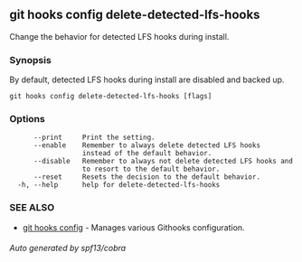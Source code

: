 ## git hooks config delete-detected-lfs-hooks

Change the behavior for detected LFS hooks during install.

### Synopsis

By default, detected LFS hooks during install are
disabled and backed up.

```
git hooks config delete-detected-lfs-hooks [flags]
```

### Options

```
      --print     Print the setting.
      --enable    Remember to always delete detected LFS hooks
                  instead of the default behavior.
      --disable   Remember to always not delete detected LFS hooks and
                  to resort to the default behavior.
      --reset     Resets the decision to the default behavior.
  -h, --help      help for delete-detected-lfs-hooks
```

### SEE ALSO

* [git hooks config](git_hooks_config.md)	 - Manages various Githooks configuration.

###### Auto generated by spf13/cobra 
